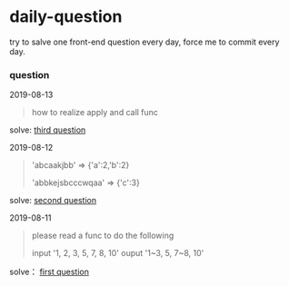 # daily-question
try to salve one front-end question every day, force me to commit every day.

### question
2019-08-13
> how to realize apply and call func
> 

solve: [third question](https://github.com/Nomadcheng/daily-question/blob/master/2019-08-13.js)

2019-08-12

> 'abcaakjbb' => {'a':2,'b':2}
>
> 'abbkejsbcccwqaa' => {'c':3}

solve: [second question](https://github.com/Nomadcheng/daily-question/blob/master/2019-08-12.js)

2019-08-11

> please read a func to do the following
>
> input '1, 2, 3, 5, 7, 8, 10' ouput '1~3, 5, 7~8, 10'

solve： [first question](https://github.com/Nomadcheng/daily-question/blob/master/2019-08-11.js)
